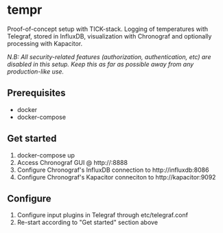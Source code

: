 tempr
====
Proof-of-concept setup with TICK-stack. Logging of temperatures with Telegraf, stored in InfluxDB, visualization with Chronograf and optionally processing with Kapacitor.

*N.B: All security-related features (authorization, authentication, etc) are disabled in this setup. Keep this as far as possible away from any production-like use.*

Prerequisites
-------------
* docker
* docker-compose

Get started
-----------
1. docker-compose up
2. Access Chronograf GUI @ http://<DOCKER-HOST-IP>:8888
3. Configure Chronograf's InfluxDB connection to http://influxdb:8086
4. Configure Chronograf's Kapacitor conneciton to http://kapacitor:9092

Configure
---------
1. Configure input plugins in Telegraf through etc/telegraf.conf
2. Re-start according to "Get started" section above
